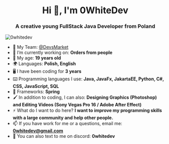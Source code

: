<h1 align="center">Hi 👋, I'm 0WhiteDev</h1>
<h3 align="center">A creative young FullStack Java Developer from Poland</h3>

<p align="left"> <img src="https://komarev.com/ghpvc/?username=0whitedev&label=Profile%20views&color=0e75b6&style=flat" alt="0whitedev" /> </p>

- 💎 My Team: [@DevsMarket](https://github.com/DEVS-MARKET)
- 🔭 I’m currently working on: **Orders from people**
- 🔞 My age: **19 years old**
- 🌍 Languages: **Polish, English**
- 🖥️ I have been coding for **3 years**
- ⌨️ Programming languages I use: **Java, JavaFx, JakartaEE, Python, C#, CSS, JavaScript, SQL**
- 🎲 Frameworks: **Spring**
- 🖌️ In addition to coding, I can also: **Designing Graphics (Photoshop) and Editing Videos (Sony Vegas Pro 16 / Adobe After Effect)**
- ⚡️ What do I want to do here? **I want to improve my programming skills with a large community and help other people.**
- 📫 If you have work for me or a questions, email me: **0whitedev@gmail.com**
- 👾 You can also text to me on discord: **0whitedev**
